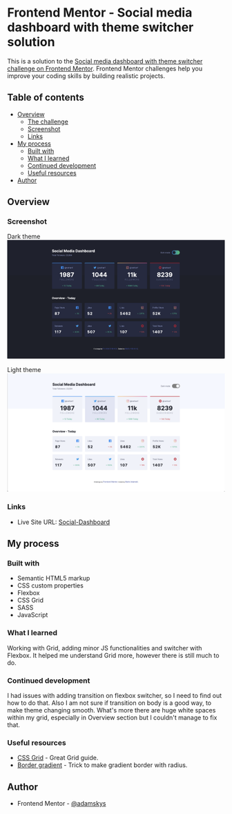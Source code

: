 # Frontend Mentor - Social media dashboard with theme switcher solution

This is a solution to the [Social media dashboard with theme switcher challenge on Frontend Mentor](https://www.frontendmentor.io/challenges/social-media-dashboard-with-theme-switcher-6oY8ozp_H). Frontend Mentor challenges help you improve your coding skills by building realistic projects. 

## Table of contents

- [Overview](#overview)
  - [The challenge](#the-challenge)
  - [Screenshot](#screenshot)
  - [Links](#links)
- [My process](#my-process)
  - [Built with](#built-with)
  - [What I learned](#what-i-learned)
  - [Continued development](#continued-development)
  - [Useful resources](#useful-resources)
- [Author](#author)

## Overview

### Screenshot

Dark theme
![](./design/darksocial.png)

Light theme
![](./design/lightsocial.png)

### Links

- Live Site URL: [Social-Dashboard](https://adamskys.github.io/socialdashboard-mentor/)

## My process

### Built with

- Semantic HTML5 markup
- CSS custom properties
- Flexbox
- CSS Grid
- SASS
- JavaScript

### What I learned

Working with Grid, adding minor JS functionalities and switcher with Flexbox. It helped me understand Grid more, however there is still much to do.

### Continued development

I had issues with adding transition on flexbox switcher, so I need to find out how to do that. Also I am not sure if transition on body is a good way, to make theme changing smooth. What's more there are huge white spaces within my grid, especially in Overview section but I couldn't manage to fix that.

### Useful resources

- [CSS Grid](https://css-tricks.com/snippets/css/complete-guide-grid/) - Great Grid guide.
- [Border gradient](https://dev.to/rumansaleem/gradient-borders-with-css-3mnk) - Trick to make gradient border with radius.

## Author

- Frontend Mentor - [@adamskys](https://www.frontendmentor.io/profile/adamskys)


